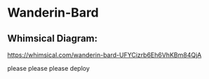 # Wanderin-Bard

## Whimsical Diagram:

https://whimsical.com/wanderin-bard-UFYCizrb6Eh6VhKBm84QjA

please please please deploy

